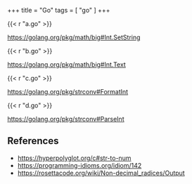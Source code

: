 +++
title = "Go"
tags = [ "go" ]
+++

{{< r "a.go" >}}

<https://golang.org/pkg/math/big#Int.SetString>

{{< r "b.go" >}}

<https://golang.org/pkg/math/big#Int.Text>

{{< r "c.go" >}}

<https://golang.org/pkg/strconv#FormatInt>

{{< r "d.go" >}}

<https://golang.org/pkg/strconv#ParseInt>

## References

- <https://hyperpolyglot.org/c#str-to-num>
- <https://programming-idioms.org/idiom/142>
- <https://rosettacode.org/wiki/Non-decimal_radices/Output>
